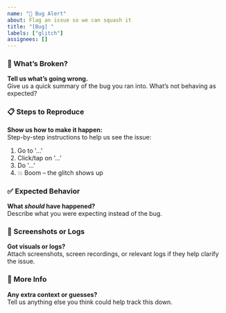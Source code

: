 ```yaml
---
name: "🐛 Bug Alert"
about: Flag an issue so we can squash it
title: "[Bug] "
labels: ["glitch"]
assignees: []
---
```


### 🔧 What’s Broken?  
**Tell us what’s going wrong.**  
Give us a quick summary of the bug you ran into. What’s not behaving as expected?

### 📋 Steps to Reproduce  
**Show us how to make it happen:**  
Step-by-step instructions to help us see the issue:
1. Go to '...'
2. Click/tap on '...'
3. Do '...'
4. 💥 Boom – the glitch shows up

### ✅ Expected Behavior  
**What *should* have happened?**  
Describe what you were expecting instead of the bug.

### 📸 Screenshots or Logs  
**Got visuals or logs?**  
Attach screenshots, screen recordings, or relevant logs if they help clarify the issue.

### 🧩 More Info  
**Any extra context or guesses?**  
Tell us anything else you think could help track this down.
